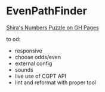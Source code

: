 # EvenPathFinder

[Shira's Numbers Puzzle on GH Pages](https://oferguez.github.io/EvenPathFinder/)

to od:
* responsive
* choose odds/even
* external config
* sounds
* live use of CGPT API
* lint and reformat with proper tool